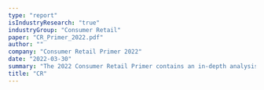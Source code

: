 ```yaml
---
type: "report"
isIndustryResearch: "true"
industryGroup: "Consumer Retail"
paper: "CR_Primer_2022.pdf"
author: ""
company: "Consumer Retail Primer 2022"
date: "2022-03-30"
summary: "The 2022 Consumer Retail Primer contains an in-depth analysis of the sporting goods & hobby and luxury automotive manufacturing sectors."
title: "CR"
---
```

